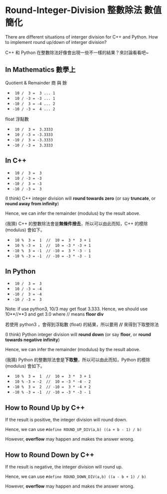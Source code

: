 # Round-Integer-Division 整數除法 數值簡化

There are different situations of interger division for C++ and Python. How to implement round up/down of interger division?

C++ 和 Python 在整數除法好像會出現一些不一樣的結果？來討論看看吧~

## In Mathematics 數學上

Quotient & Remainder 商 與 餘

* ` 10 /  3 =  3 ... 1`
* ` 10 / -3 = -3 ... 1`
* `-10 /  3 = -4 ... 2`
* `-10 / -3 =  4 ... 2`

float 浮點數

* ` 10 /  3 =  3.3333`
* ` 10 / -3 = -3.3333`
* `-10 /  3 = -3.3333`
* `-10 / -3 =  3.3333`

## In C++

* ` 10 /  3 =  3`
* ` 10 / -3 = -3`
* `-10 /  3 = -3`
* `-10 / -3 =  3`

(I think) C++ integer division will **round towards zero** (or say **truncate**, or **round away from infinity**)

Hence, we can infer the remainder (modulus) by the result above.

(我猜) C++ 的整數除法會是**無條件捨去**，所以可以由此而知，C++ 的模除 (modulus) 會如下。

* ` 10 %  3 =  1  //  10 =  3 *  3 + 1`
* ` 10 % -3 =  1  //  10 = -3 * -3 + 1`
* `-10 %  3 = -1  // -10 =  3 * -3 - 1`
* `-10 % -3 = -1  // -10 = -3 * -3 - 1`

## In Python

* ` 10 /  3 =  3`
* ` 10 / -3 = -4`
* `-10 /  3 = -4`
* `-10 / -3 =  3`

Note: if use python3, 10/3 may get float 3.333. Hence, we should use 10**//**3 and get 3.0 where // means **floor div**

若使用 python3 ，會得到浮點數 (float) 的結果，所以要用 **//** 來得到下取整除法

(I think) Python integer division will **round down** (or say **floor**, or **round towards negative infinity**)

Hence, we can infer the remainder (modulus) by the result above.

(我猜) Python 的整數除法會是**下取整**，所以可以由此而知，Python 的模除 (modulus) 會如下。

* ` 10 %  3 =  1  //  10 =  3 *  3 + 1`
* ` 10 % -3 = -2  //  10 = -3 * -4 - 2`
* `-10 %  3 =  2  // -10 =  3 * -4 + 2`
* `-10 % -3 = -1  // -10 = -3 * -3 - 1`

## How to Round Up by C++

If the result is positive, the integer division will round down. 

Hence, we can use `#define ROUND_UP_DIV(a,b) ((a + b - 1) / b)`

However, **overflow** may happen and makes the answer wrong.

## How to Round Down by C++

If the result is negative, the integer division will round up.

Hence, we can use `#define ROUND_DOWN_DIV(a,b) ((a - b + 1) / b)`

However, **overflow** may happen and makes the answer wrong.
